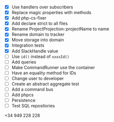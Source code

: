 - [x] Use handlers over subscribers
- [x] Replace magic properties with methods
- [x] Add php-cs-fixer
- [x] Add declare strict to all files
- [x] Rename ProjectProjection::projectName to name
- [x] Rename domain to tracker
- [x] Move storage into domain
- [x] Integration tests
- [x] Add SlackHandle value
- [ ] Use `id()` instead of `xxxxId()`
- [ ] Add queries
- [ ] Make CommandRunner use the container
- [ ] Have an equality method for IDs
- [ ] Change user to developer
- [ ] Create an abstract aggregate test
- [ ] Add a command bus
- [ ] Add phpcs
- [ ] Persistence
- [ ] Test SQL repositories

+34 949 228 228 
